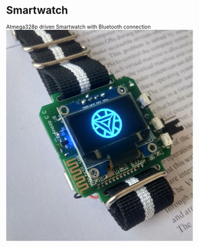 # Smartwatch
Atmega328p driven Smartwatch with Bluetooth connection
![](https://github.com/anoopcc99/Smartwatch/blob/master/images/logo.jpg?raw=true)
